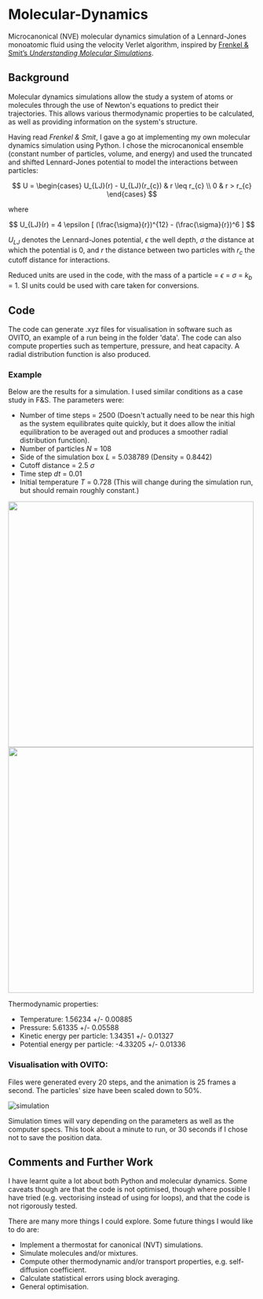 # Molecular-Dynamics
Microcanonical (NVE) molecular dynamics simulation of a Lennard-Jones monoatomic fluid using the velocity Verlet algorithm, inspired by [Frenkel & Smit’s *Understanding Molecular Simulations*](https://www.sciencedirect.com/book/9780122673511/understanding-molecular-simulation).

## Background
Molecular dynamics simulations allow the study a system of atoms or molecules through the use of Newton's equations to predict their trajectories. This allows various thermodynamic properties to be calculated, as well as providing information on the system's structure.

Having read *Frenkel & Smit*, I gave a go at implementing my own molecular dynamics simulation using Python. I chose the microcanonical ensemble (constant number of particles, volume, and energy) and used the truncated and shifted Lennard-Jones potential to model the interactions between particles:

$$ U = \begin{cases}
        U_{LJ}(r) - U_{LJ}(r_{c}) & r \leq r_{c} \\
        0 & r > r_{c}
        \end{cases} $$

where

$$  U_{LJ}(r) = 4 \epsilon [ (\frac{\sigma}{r})^{12} - (\frac{\sigma}{r})^6 ] $$

$U_{LJ}$ denotes the Lennard-Jones potential, $\epsilon$ the well depth, $\sigma$ the distance at which the potential is 0, and $r$ the distance between two particles with $r_{c}$ the cutoff distance for interactions.

Reduced units are used in the code, with the mass of a particle = $\epsilon$ = $\sigma$ = $k_{b}$ = 1. SI units could be used with care taken for conversions.

## Code
The code can generate .xyz files for visualisation in software such as OVITO, an example of a run being in the folder 'data'. The code can also compute properties such as temperture, pressure, and heat capacity. A radial distribution function is also produced.

### Example
Below are the results for a simulation. I used similar conditions as a case study in F&S. The parameters were:
- Number of time steps = 2500 (Doesn't actually need to be near this high as the system equilibrates quite quickly, but it does allow the initial equilibration to be averaged out and produces a smoother radial distribution function).
- Number of particles $N$ = 108
- Side of the simulation box $L$ = 5.038789 (Density = 0.8442)
- Cutoff distance = 2.5 $\sigma$
- Time step $dt$ = 0.01
- Initial temperature $T$ = 0.728 (This will change during the simulation run, but should remain roughly constant.)

<img src="https://github.com/user-attachments/assets/be365dba-b95e-4556-af90-01c9e01dfb5b" width="500">
<img src="https://github.com/user-attachments/assets/585cf6fb-9cde-4010-b779-0382af99993f" width="500">

Thermodynamic properties:
- Temperature: 1.56234 +/- 0.00885
- Pressure: 5.61335 +/- 0.05588
- Kinetic energy per particle: 1.34351 +/- 0.01327
- Potential energy per particle: -4.33205 +/- 0.01336

### Visualisation with OVITO:

Files were generated every 20 steps, and the animation is 25 frames a second. The particles' size have been scaled down to 50%.

![simulation](https://github.com/user-attachments/assets/95f2bb4b-5a1b-4be7-8000-364ab31f43d8)

Simulation times will vary depending on the parameters as well as the computer specs. This took about a minute to run, or 30 seconds if I chose not to save the position data.

## Comments and Further Work
I have learnt quite a lot about both Python and molecular dynamics. Some caveats though are that the code is not optimised, though where possible I have tried (e.g. vectorising instead of using for loops), and that the code is not rigorously tested.

There are many more things I could explore. Some future things I would like to do are:
- Implement a thermostat for canonical (NVT) simulations.
- Simulate molecules and/or mixtures.
- Compute other thermodynamic and/or transport properties, e.g. self-diffusion coefficient.
- Calculate statistical errors using block averaging.
- General optimisation.
